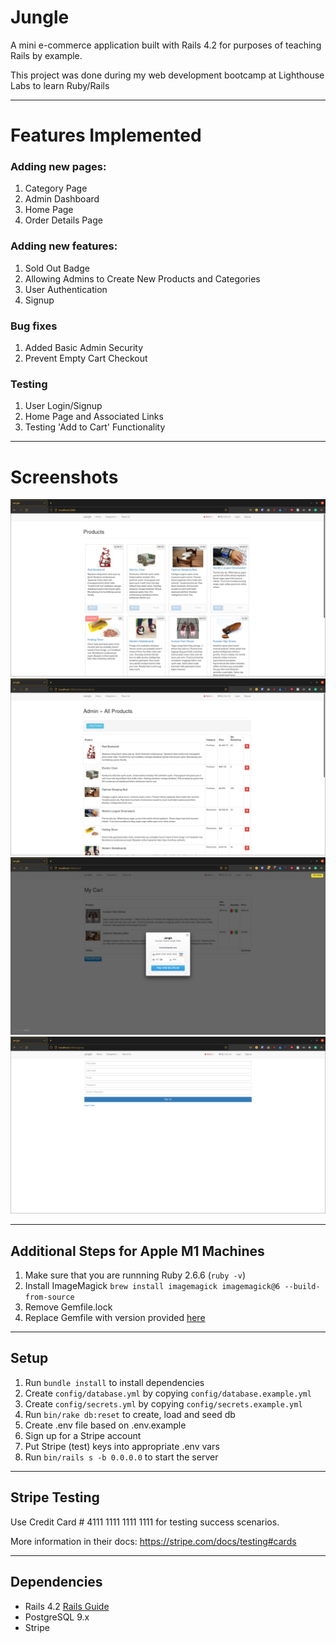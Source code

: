 # Jungle

A mini e-commerce application built with Rails 4.2 for purposes of teaching Rails by example.

This project was done during my web development bootcamp at Lighthouse Labs to learn Ruby/Rails

---

# Features Implemented
### Adding new pages:
1. Category Page
2. Admin Dashboard
3. Home Page
4. Order Details Page

### Adding new features:
1. Sold Out Badge
2. Allowing Admins to Create New Products and Categories
3. User Authentication
4. Signup

### Bug fixes
1. Added Basic Admin Security
2. Prevent Empty Cart Checkout

### Testing
1. User Login/Signup
2. Home Page and Associated Links
3. Testing 'Add to Cart' Functionality

---

# Screenshots
!['index'](public/screenshots/Jung-index.png)
!['admin products menu'](public/screenshots/Jung-admin-products.png)
!['purchase'](public/screenshots/Jung-stripe.png)
!['signup page'](public/screenshots/Jung-signup.png)

---

## Additional Steps for Apple M1 Machines

1. Make sure that you are runnning Ruby 2.6.6 (`ruby -v`)
2. Install ImageMagick `brew install imagemagick imagemagick@6 --build-from-source`
3. Remove Gemfile.lock
4. Replace Gemfile with version provided [here](https://gist.githubusercontent.com/FrancisBourgouin/831795ae12c4704687a0c2496d91a727/raw/ce8e2104f725f43e56650d404169c7b11c33a5c5/Gemfile)
---

## Setup

1. Run `bundle install` to install dependencies
2. Create `config/database.yml` by copying `config/database.example.yml`
3. Create `config/secrets.yml` by copying `config/secrets.example.yml`
4. Run `bin/rake db:reset` to create, load and seed db
5. Create .env file based on .env.example
6. Sign up for a Stripe account
7. Put Stripe (test) keys into appropriate .env vars
8. Run `bin/rails s -b 0.0.0.0` to start the server
---

## Stripe Testing

Use Credit Card # 4111 1111 1111 1111 for testing success scenarios.

More information in their docs: <https://stripe.com/docs/testing#cards>

---

## Dependencies

* Rails 4.2 [Rails Guide](http://guides.rubyonrails.org/v4.2/)
* PostgreSQL 9.x
* Stripe
